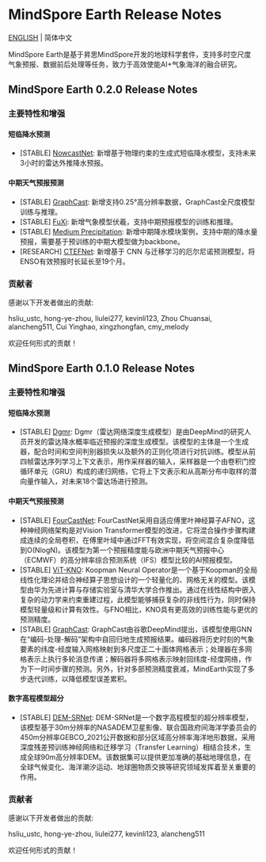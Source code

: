 # MindSpore Earth Release Notes

[ENGLISH](RELEASE.md) | 简体中文

MindSpore Earth是基于昇思MindSpore开发的地球科学套件，支持多时空尺度气象预报、数据前后处理等任务，致力于高效使能AI+气象海洋的融合研究。

## MindSpore Earth 0.2.0 Release Notes

### 主要特性和增强

#### 短临降水预测

- [STABLE] [NowcastNet](https://gitee.com/mindspore/mindscience/tree/master/MindEarth/applications/nowcasting/Nowcastnet): 新增基于物理约束的生成式短临降水模型，支持未来3小时的雷达外推降水预报。

#### 中期天气预报预测

- [STABLE] [GraphCast](https://gitee.com/mindspore/mindscience/tree/master/MindEarth/applications/medium-range/graphcast): 新增支持0.25°高分辨率数据，GraphCast全尺度模型训练与推理。
- [STABLE] [FuXi](https://gitee.com/mindspore/mindscience/tree/master/MindEarth/applications/medium-range/fuxi): 新增气象模型伏羲，支持中期预报模型的训练和推理。
- [STABLE] [Medium Precipitation](https://gitee.com/mindspore/mindscience/tree/master/MindEarth/applications/medium-range/graphcast): 新增中期降水模块案例，支持中期的降水量预报，需要基于预训练的中期大模型做为backbone。
- [RESEARCH] [CTEFNet](https://gitee.com/mindspore/mindscience/tree/master/MindEarth/applications/climate-prediction/ensoforecast): 新增基于 CNN 与迁移学习的厄尔尼诺预测模型，将ENSO有效预报时长延长至19个月。

### 贡献者

感谢以下开发者做出的贡献:

hsliu_ustc, hong-ye-zhou, liulei277, kevinli123, Zhou Chuansai, alancheng511, Cui Yinghao, xingzhongfan, cmy_melody

欢迎任何形式的贡献！

## MindSpore Earth 0.1.0 Release Notes

### 主要特性和增强

#### 短临降水预测

- [STABLE] [Dgmr](https://gitee.com/mindspore/mindscience/tree/master/MindEarth/applications/nowcasting/dgmr): Dgmr（雷达网络深度生成模型）是由DeepMind的研究人员开发的雷达降水概率临近预报的深度生成模型。该模型的主体是一个生成器，配合时间和空间判别器损失以及额外的正则化项进行对抗训练。模型从前四帧雷达序列学习上下文表示，用作采样器的输入，采样器是一个由卷积门控循环单元（GRU）构成的递归网络，它将上下文表示和从高斯分布中取样的潜向量作输入，对未来18个雷达场进行预测。

#### 中期天气预报预测

- [STABLE] [FourCastNet](https://gitee.com/mindspore/mindscience/tree/master/MindEarth/applications/medium-range/fourcastnet): FourCastNet采用自适应傅里叶神经算子AFNO，这种神经网络架构是对Vision Transformer模型的改进，它将混合操作步骤构建成连续的全局卷积，在傅里叶域中通过FFT有效实现，将空间混合复杂度降低到O(NlogN)。该模型为第一个预报精度能与欧洲中期天气预报中心（ECMWF）的高分辨率综合预测系统（IFS）模型比较的AI预报模型。
- [STABLE] [ViT-KNO](https://gitee.com/mindspore/mindscience/tree/master/MindEarth/applications/medium-range/koopman_vit): Koopman Neural Operator是一个基于Koopman的全局线性化理论并结合神经算子思想设计的一个轻量化的、网格无关的模型。该模型由华为先进计算与存储实验室与清华大学合作推出。通过在线性结构中嵌入复杂的动力学来约束重建过程，此模型能够捕获复杂的非线性行为，同时保持模型轻量级和计算有效性。与FNO相比，KNO具有更高效的训练性能与更优的预测精度。
- [STABLE] [GraphCast](https://gitee.com/mindspore/mindscience/tree/master/MindEarth/applications/medium-range/graphcast): GraphCast由谷歌DeepMind提出，该模型使用GNN在“编码-处理-解码”架构中自回归地生成预报结果。编码器将历史时刻的气象要素的纬度-经度输入网格映射到多尺度正二十面体网格表示；处理器在多网格表示上执行多轮消息传递；解码器将多网格表示映射回纬度-经度网络，作为下一时间步骤的预测。另外，针对多部预测精度衰减，MindEarth实现了多步迭代训练，以降低模型误差累积。

#### 数字高程模型超分

- [STABLE] [DEM-SRNet](https://gitee.com/mindspore/mindscience/tree/master/MindEarth/applications/dem-super-resolution): DEM-SRNet是一个数字高程模型的超分辨率模型，该模型基于30m分辨率的NASADEM卫星影像、联合国政府间海洋学委员会的450m分辨率GEBCO_2021公开数据和部分区域高分辨率海洋地形数据，采用深度残差预训练神经网络和迁移学习（Transfer Learning）相结合技术，生成全球90m高分辨率DEM。该数据集可以提供更加准确的基础地理信息，在全球气候变化、海洋潮汐运动、地球圈物质交换等研究领域发挥着至关重要的作用。

### 贡献者

感谢以下开发者做出的贡献:

hsliu_ustc, hong-ye-zhou, liulei277, kevinli123, alancheng511

欢迎任何形式的贡献！